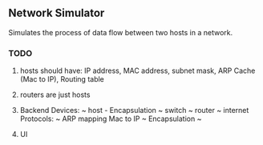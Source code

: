 ## Network Simulator
Simulates the process of data flow between two hosts in a network.

### TODO
1. hosts should have: IP address, MAC address, subnet mask, ARP Cache (Mac to IP), Routing table 
2. routers are just hosts

1. Backend
    Devices:
    ~ host
        - Encapsulation
    ~ switch
    ~ router
    ~ internet
    Protocols:
    ~ ARP mapping Mac to IP
    ~ Encapsulation
    ~ 

2. UI

